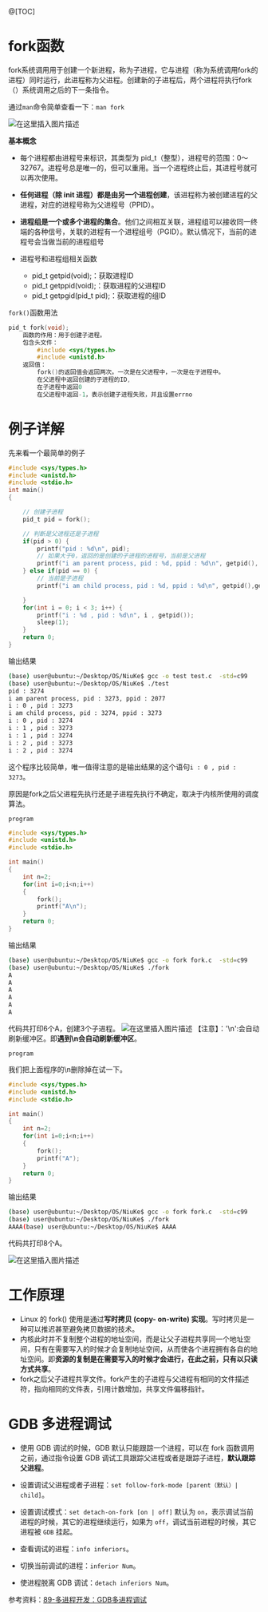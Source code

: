 @[TOC]
# fork函数
fork系统调用用于创建一个新进程，称为子进程，它与进程（称为系统调用fork的进程）同时运行，此进程称为父进程。创建新的子进程后，两个进程将执行fork（）系统调用之后的下一条指令。

通过`man`命令简单查看一下：`man fork`

![在这里插入图片描述](https://img-blog.csdnimg.cn/57cf8f03a5da4e208868b9597c9a3ed3.png)

**基本概念**
- 每个进程都由进程号来标识，其类型为 pid_t（整型），进程号的范围：0～32767。进程号总是唯一的，但可以重用。当一个进程终止后，其进程号就可以再次使用。
- **任何进程（除 init 进程）都是由另一个进程创建**，该进程称为被创建进程的父进程，对应的进程号称为父进程号（PPID）。
- **进程组是一个或多个进程的集合**。他们之间相互关联，进程组可以接收同一终端的各种信号，关联的进程有一个进程组号（PGID）。默认情况下，当前的进程号会当做当前的进程组号

- 进程号和进程组相关函数
  - pid_t getpid(void);：获取进程ID
  - pid_t getppid(void);：获取进程的父进程ID
  - pid_t getpgid(pid_t pid);：获取进程的组ID


`fork()`函数用法
```c
pid_t fork(void);
    函数的作用：用于创建子进程。
    包含头文件：
    	#include <sys/types.h>
		#include <unistd.h>
    返回值：
        fork()的返回值会返回两次。一次是在父进程中，一次是在子进程中。
        在父进程中返回创建的子进程的ID,
        在子进程中返回0
        在父进程中返回-1，表示创建子进程失败，并且设置errno
```
# 例子详解

先来看一个最简单的例子

```c
#include <sys/types.h>
#include <unistd.h>
#include <stdio.h>
int main() 
{

    // 创建子进程
    pid_t pid = fork();

    // 判断是父进程还是子进程
    if(pid > 0) {
        printf("pid : %d\n", pid);
        // 如果大于0，返回的是创建的子进程的进程号，当前是父进程
        printf("i am parent process, pid : %d, ppid : %d\n", getpid(), getppid());
    } else if(pid == 0) {
        // 当前是子进程
        printf("i am child process, pid : %d, ppid : %d\n", getpid(),getppid());

    }
    for(int i = 0; i < 3; i++) {
        printf("i : %d , pid : %d\n", i , getpid());
        sleep(1);
    }
    return 0;
}
```

输出结果

```bash
(base) user@ubuntu:~/Desktop/OS/NiuKe$ gcc -o test test.c  -std=c99
(base) user@ubuntu:~/Desktop/OS/NiuKe$ ./test 
pid : 3274
i am parent process, pid : 3273, ppid : 2077
i : 0 , pid : 3273
i am child process, pid : 3274, ppid : 3273
i : 0 , pid : 3274
i : 1 , pid : 3273
i : 1 , pid : 3274
i : 2 , pid : 3273
i : 2 , pid : 3274
```

这个程序比较简单，唯一值得注意的是输出结果的这个语句`i : 0 , pid : 3273`。

原因是fork之后父进程先执行还是子进程先执行不确定，取决于内核所使用的调度算法。


`program`

```c
#include <sys/types.h>
#include <unistd.h>
#include <stdio.h>

int main()
{
    int n=2;
    for(int i=0;i<n;i++)
    {
        fork();
        printf("A\n");
    }
    return 0;
}
```
输出结果

```bash
(base) user@ubuntu:~/Desktop/OS/NiuKe$ gcc -o fork fork.c  -std=c99
(base) user@ubuntu:~/Desktop/OS/NiuKe$ ./fork 
A
A
A
A
A
A
```
代码共打印6个A，创建3个子进程。
![在这里插入图片描述](https://img-blog.csdnimg.cn/faee392784e04e49b7113371808050b9.png)
【注意】：'\n':会自动刷新缓冲区。即**遇到\n会自动刷新缓冲区**。


`program`

我们把上面程序的\n删除掉在试一下。

```c
#include <sys/types.h>
#include <unistd.h>
#include <stdio.h>

int main()
{
    int n=2;
    for(int i=0;i<n;i++)
    {
        fork();
        printf("A");
    }
    return 0;
}
```
输出结果
```bash
(base) user@ubuntu:~/Desktop/OS/NiuKe$ gcc -o fork fork.c  -std=c99
(base) user@ubuntu:~/Desktop/OS/NiuKe$ ./fork 
AAAA(base) user@ubuntu:~/Desktop/OS/NiuKe$ AAAA
```

代码共打印8个A。

![在这里插入图片描述](https://img-blog.csdnimg.cn/b35d550c30dd4e238fc598ea4576aadb.png)


# 工作原理
- Linux 的 fork() 使用是通过**写时拷贝 (copy- on-write) 实现**。写时拷贝是一种可以推迟甚至避免拷贝数据的技术。
- 内核此时并不复制整个进程的地址空间，而是让父子进程共享同一个地址空间，只有在需要写入的时候才会复制地址空间，从而使各个进程拥有各自的地址空间。即**资源的复制是在需要写入的时候才会进行，在此之前，只有以只读方式共享**。
- fork之后父子进程共享文件。fork产生的子进程与父进程有相同的文件描述符，指向相同的文件表，引用计数增加，共享文件偏移指针。

# GDB 多进程调试
- 使用 GDB 调试的时候，GDB 默认只能跟踪一个进程，可以在 fork 函数调用之前，通过指令设置 GDB 调试工具跟踪父进程或者是跟踪子进程，**默认跟踪父进程**。

- 设置调试父进程或者子进程：`set follow-fork-mode [parent（默认）| child]`。


- 设置调试模式：`set detach-on-fork [on | off]`
默认为 `on`，表示调试当前进程的时候，其它的进程继续运行，如果为 `off`，调试当前进程的时候，其它进程被 `GDB` 挂起。

- 查看调试的进程：`info inferiors`。

- 切换当前调试的进程：`inferior Num`。

- 使进程脱离 GDB 调试：`detach inferiors Num`。


参考资料：[89-多进程开发：GDB多进程调试](https://blog.csdn.net/Edward_LF/article/details/124444315?ops_request_misc=%257B%2522request%255Fid%2522%253A%2522167385630016800188550081%2522%252C%2522scm%2522%253A%252220140713.130102334..%2522%257D&request_id=167385630016800188550081&biz_id=0&utm_medium=distribute.pc_search_result.none-task-blog-2~all~sobaiduend~default-1-124444315-null-null.142^v71^insert_chatgpt,201^v4^add_ask&utm_term=GDB%E8%B0%83%E8%AF%95%E5%A4%9A%E8%BF%9B%E7%A8%8B&spm=1018.2226.3001.4187)